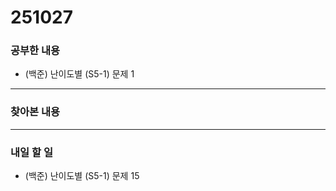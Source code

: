 # 251027

### 공부한 내용

- (백준) 난이도별 (S5-1) 문제 1

---

### 찾아본 내용

---

### 내일 할 일

- (백준) 난이도별 (S5-1) 문제 15
